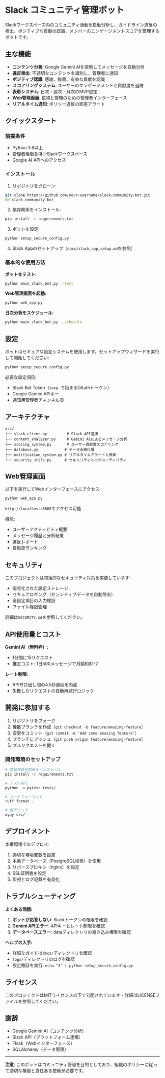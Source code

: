 # Slack コミュニティ管理ボット

Slackワークスペース内のコミュニティ活動を自動分析し、ガイドライン違反の検出、ポジティブな貢献の認識、メンバーのエンゲージメントスコアを管理するボットです。

## 主な機能

- **コンテンツ分析**: Google Gemini AIを使用してメッセージを自動分析
- **違反検出**: 不適切なコンテンツを識別し、管理者に通知
- **ポジティブ認識**: 感謝、称賛、有益な貢献を認識
- **スコアリングシステム**: ユーザーのエンゲージメントと貢献度を追跡
- **表彰システム**: 日次・週次・月次のMVP認定
- **Web管理画面**: 監視と管理のための管理者インターフェース
- **リアルタイム通知**: ポリシー違反の即座アラート

## クイックスタート

### 前提条件

- Python 3.8以上
- 管理者権限を持つSlackワークスペース
- Google AI APIへのアクセス

### インストール

1. リポジトリをクローン:
```bash
git clone https://github.com/your-username/slack-community-bot.git
cd slack-community-bot
```

2. 依存関係をインストール:
```bash
pip install -r requirements.txt
```

3. ボットを設定:
```bash
python setup_secure_config.py
```

4. Slack Appのセットアップ（`docs/slack_app_setup.md`を参照）

### 基本的な使用方法

**ボットをテスト:**
```bash
python main_slack_bot.py --test
```

**Web管理画面を起動:**
```bash
python web_app.py
```

**日次分析をスケジュール:**
```bash
python main_slack_bot.py --schedule
```

## 設定

ボットはセキュアな設定システムを使用します。セットアップウィザードを実行して開始してください:

```bash
python setup_secure_config.py
```

必要な設定項目:
- Slack Bot Token（`xoxp-`で始まるOAuthトークン）
- Google Gemini APIキー
- 通知用管理者チャンネルID

## アーキテクチャ

```
src/
├── slack_client.py         # Slack API連携
├── content_analyzer.py     # Gemini AIによるメッセージ分析
├── scoring_system.py       # ユーザー貢献度スコアリング
├── database.py            # データ永続化層
├── notification_system.py # リアルタイムアラートと表彰
└── security_utils.py      # セキュリティとログユーティリティ
```

## Web管理画面

以下を実行してWebインターフェースにアクセス:

```bash
python web_app.py
```

`http://localhost:5000`でアクセス可能

機能:
- ユーザーアクティビティ概要
- メッセージ履歴と分析結果
- 違反レポート
- 貢献度ランキング

## セキュリティ

このプロジェクトは包括的なセキュリティ対策を実装しています:

- 暗号化された設定ストレージ
- セキュアロギング（センシティブデータを自動除去）
- 全設定項目の入力検証
- ファイル権限管理

詳細は`SECURITY.md`を参照してください。

## API使用量とコスト

**Gemini AI（無料枠）:**
- 1分間に15リクエスト
- 推定コスト: 1日500メッセージで月額約$1-2

**レート制限:**
- API呼び出し間の4.5秒遅延を内蔵
- 失敗したリクエストの自動再試行ロジック

## 開発に参加する

1. リポジトリをフォーク
2. 機能ブランチを作成（`git checkout -b feature/amazing-feature`）
3. 変更をコミット（`git commit -m 'Add some amazing feature'`）
4. ブランチにプッシュ（`git push origin feature/amazing-feature`）
5. プルリクエストを開く

### 開発環境のセットアップ

```bash
# 開発用依存関係をインストール
pip install -r requirements.txt

# テスト実行
python -m pytest tests/

# コードフォーマット
ruff format .

# 型チェック
mypy src/
```

## デプロイメント

本番環境でのデプロイ:

1. 適切な環境変数を設定
2. 本番データベース（PostgreSQL推奨）を使用
3. リバースプロキシ（nginx）を設定
4. SSL証明書を設定
5. 監視とログ記録を有効化

## トラブルシューティング

**よくある問題:**

1. **ボットが応答しない**: Slackトークンの権限を確認
2. **Gemini APIエラー**: APIキーとレート制限を確認
3. **データベースエラー**: dataディレクトリの書き込み権限を確認

**ヘルプの入手:**

- 詳細なガイドは`docs/`ディレクトリを確認
- `logs/`ディレクトリのログを確認
- 設定検証を実行: `echo "2" | python setup_secure_config.py`

## ライセンス

このプロジェクトはMITライセンスの下で公開されています - 詳細はLICENSEファイルを参照してください。

## 謝辞

- Google Gemini AI（コンテンツ分析）
- Slack API（プラットフォーム連携）
- Flask（Webインターフェース）
- SQLAlchemy（データ管理）

---

**注意**: このボットはコミュニティ管理を目的としており、組織のポリシーに従って適切な権限と責任ある使用が必要です。
